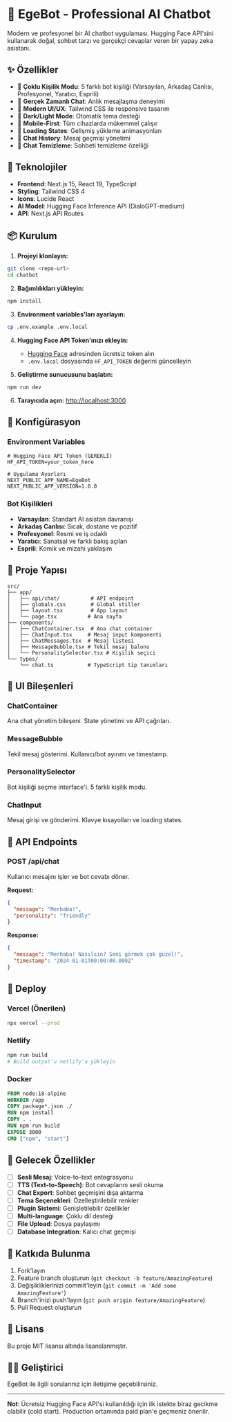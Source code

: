 # 🤖 EgeBot - Professional AI Chatbot

Modern ve profesyonel bir AI chatbot uygulaması. Hugging Face API'sini kullanarak doğal, sohbet tarzı ve gerçekçi cevaplar veren bir yapay zeka asistanı.

## ✨ Özellikler

- 🎯 **Çoklu Kişilik Modu**: 5 farklı bot kişiliği (Varsayılan, Arkadaş Canlısı, Profesyonel, Yaratıcı, Esprili)
- 💬 **Gerçek Zamanlı Chat**: Anlık mesajlaşma deneyimi
- 🎨 **Modern UI/UX**: Tailwind CSS ile responsive tasarım
- 🌙 **Dark/Light Mode**: Otomatik tema desteği
- 📱 **Mobile-First**: Tüm cihazlarda mükemmel çalışır
- 🔄 **Loading States**: Gelişmiş yükleme animasyonları
- 💾 **Chat History**: Mesaj geçmişi yönetimi
- 🧹 **Chat Temizleme**: Sohbeti temizleme özelliği

## 🚀 Teknolojiler

- **Frontend**: Next.js 15, React 19, TypeScript
- **Styling**: Tailwind CSS 4
- **Icons**: Lucide React
- **AI Model**: Hugging Face Inference API (DialoGPT-medium)
- **API**: Next.js API Routes

## 📦 Kurulum

1. **Projeyi klonlayın:**
```bash
git clone <repo-url>
cd chatbot
```

2. **Bağımlılıkları yükleyin:**
```bash
npm install
```

3. **Environment variables'ları ayarlayın:**
```bash
cp .env.example .env.local
```

4. **Hugging Face API Token'ınızı ekleyin:**
   - [Hugging Face](https://huggingface.co/settings/tokens) adresinden ücretsiz token alın
   - `.env.local` dosyasında `HF_API_TOKEN` değerini güncelleyin

5. **Geliştirme sunucusunu başlatın:**
```bash
npm run dev
```

6. **Tarayıcıda açın:**
   [http://localhost:3000](http://localhost:3000)

## 🔧 Konfigürasyon

### Environment Variables

```env
# Hugging Face API Token (GEREKLİ)
HF_API_TOKEN=your_token_here

# Uygulama Ayarları
NEXT_PUBLIC_APP_NAME=EgeBot
NEXT_PUBLIC_APP_VERSION=1.0.0
```

### Bot Kişilikleri

- **Varsayılan**: Standart AI asistan davranışı
- **Arkadaş Canlısı**: Sıcak, dostane ve pozitif
- **Profesyonel**: Resmi ve iş odaklı
- **Yaratıcı**: Sanatsal ve farklı bakış açıları
- **Esprili**: Komik ve mizahi yaklaşım

## 📁 Proje Yapısı

```
src/
├── app/
│   ├── api/chat/          # API endpoint
│   ├── globals.css        # Global stiller
│   ├── layout.tsx         # App layout
│   └── page.tsx          # Ana sayfa
├── components/
│   ├── ChatContainer.tsx  # Ana chat container
│   ├── ChatInput.tsx     # Mesaj input komponenti
│   ├── ChatMessages.tsx  # Mesaj listesi
│   ├── MessageBubble.tsx # Tekil mesaj balonu
│   └── PersonalitySelector.tsx # Kişilik seçici
└── types/
    └── chat.ts           # TypeScript tip tanımları
```

## 🎨 UI Bileşenleri

### ChatContainer
Ana chat yönetim bileşeni. State yönetimi ve API çağrıları.

### MessageBubble
Tekil mesaj gösterimi. Kullanıcı/bot ayırımı ve timestamp.

### PersonalitySelector
Bot kişiliği seçme interface'i. 5 farklı kişilik modu.

### ChatInput
Mesaj girişi ve gönderimi. Klavye kısayolları ve loading states.

## 🔌 API Endpoints

### POST /api/chat
Kullanıcı mesajını işler ve bot cevabı döner.

**Request:**
```json
{
  "message": "Merhaba!",
  "personality": "friendly"
}
```

**Response:**
```json
{
  "message": "Merhaba! Nasılsın? Seni görmek çok güzel!",
  "timestamp": "2024-01-01T00:00:00.000Z"
}
```

## 🚀 Deploy

### Vercel (Önerilen)
```bash
npx vercel --prod
```

### Netlify
```bash
npm run build
# Build output'u netlify'a yükleyin
```

### Docker
```dockerfile
FROM node:18-alpine
WORKDIR /app
COPY package*.json ./
RUN npm install
COPY . .
RUN npm run build
EXPOSE 3000
CMD ["npm", "start"]
```

## 🔮 Gelecek Özellikler

- [ ] **Sesli Mesaj**: Voice-to-text entegrasyonu
- [ ] **TTS (Text-to-Speech)**: Bot cevaplarını sesli okuma
- [ ] **Chat Export**: Sohbet geçmişini dışa aktarma
- [ ] **Tema Seçenekleri**: Özelleştirilebilir renkler
- [ ] **Plugin Sistemi**: Genişletilebilir özellikler
- [ ] **Multi-language**: Çoklu dil desteği
- [ ] **File Upload**: Dosya paylaşımı
- [ ] **Database Integration**: Kalıcı chat geçmişi

## 🤝 Katkıda Bulunma

1. Fork'layın
2. Feature branch oluşturun (`git checkout -b feature/AmazingFeature`)
3. Değişikliklerinizi commit'leyin (`git commit -m 'Add some AmazingFeature'`)
4. Branch'inizi push'layın (`git push origin feature/AmazingFeature`)
5. Pull Request oluşturun

## 📄 Lisans

Bu proje MIT lisansı altında lisanslanmıştır.

## 👨‍💻 Geliştirici

EgeBot ile ilgili sorularınız için iletişime geçebilirsiniz.

---

**Not**: Ücretsiz Hugging Face API'si kullanıldığı için ilk istekte biraz gecikme olabilir (cold start). Production ortamında paid plan'e geçmeniz önerilir.
